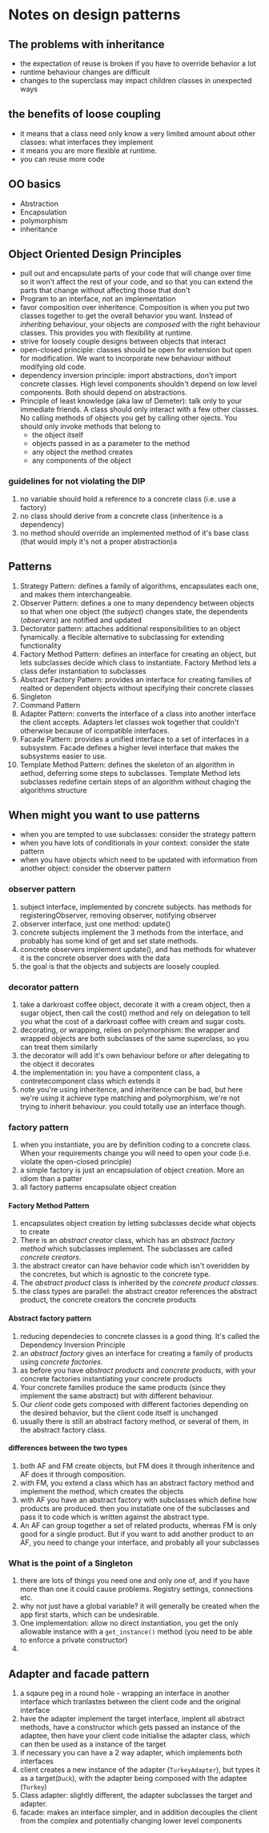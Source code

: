 # Notes on design patterns

## The problems with inheritance
* the expectation of reuse is broken if you have to override behavior a lot
* runtime behaviour changes are difficult
* changes to the superclass may impact children classes in unexpected ways

## the benefits of loose coupling
* it means that a class need only know a very limited amount about other classes: what interfaces they implement
* it means you are more flexible at runtime.
* you can reuse more code

## OO basics
* Abstraction
* Encapsulation
* polymorphism
* inheritance

## Object Oriented Design Principles
* pull out and encapsulate parts of your code that will change over time so it won't affect the rest of your code, and so that you can extend the parts that change without affecting those that don't
* Program to an interface, not an implementation
* favor composition over inheritence. Composition is when you put two classes together to get the overall behavior you want. Instead of _inheriting_ behaviour, your objects are _composed_ with the right behaviour classes. This provides you with flexibility at runtime.
* strive for loosely couple designs between objects that interact
* open-closed principle: classes should be open for extension but open for modification. We want to incorporate new behaviour without modifying old code.
* dependency inversion principle: import abstractions, don't import concrete classes. High level components shouldn't depend on low level components. Both should depend on abstractions.
* Principle of least knowledge (aka law of Demeter): talk only to your immediate friends. A class should only interact with a few other classes. No calling methods of objects you get by calling other ojects. You should only invoke methods that belong to
	* the object itself
	* objects passed in as a parameter to the method
	* any object the method creates
	* any components of the object

### guidelines for not violating the DIP
1. no variable should hold a reference to a concrete class (i.e. use a factory)
2. no class should derive from a concrete class (inheritence is a dependency)
3. no method should override an implemented method of it's base class (that would imply it's not a proper abstraction)a

## Patterns
1. Strategy Pattern: defines a family of algorithms, encapsulates each one, and makes them interchangeable.
2. Observer Pattern: defines a one to many dependency between objects so that when one object (the _subject_) changes state, the dependents (_observers_) are notified and updated
3. Dectorator pattern: attaches additional responsibilities to an object fynamically. a flecible alternative to subclassing for extending functionality
3. Factory Method Pattern: defines an interface for creating an object, but lets subclasses decide which class to instantiate. Factory Method lets a class defer instantiation to subclasses
4. Abstract Factory Pattern: provides an interface for creating families of realted or dependent objects without specifying their concrete classes
5. Singleton
6. Command Pattern
7. Adapter Pattern: converts the interface of a class into another interface the client accepts. Adapters let classes wok together that couldn't otherwise because of icompatible interfaces.
8. Facade Pattern: provides a unified interface to a set of interfaces in a subsystem. Facade defines a higher level interface that makes the subsystems easier to use.
9. Template Method Pattern: defines the skeleton of an algorithm in aethod, deferring some steps to subclasses. Template Method lets subclasses redefine certain steps of an algorithm without chaging the algorithms structure

## When might you want to use patterns
* when you are tempted to use subclasses: consider the strategy pattern
* when you have lots of conditionals in your context: consider the state pattern
* when you have objects which need to be updated with information from another object: consider the observer pattern


### observer pattern
1. subject interface, implemented by concrete subjects. has methods for registeringObserver, removing observer, notifying observer
2. observer interface, just one method: update()
3. concrete subjects implement the 3 methods from the interface, and probably has some kind of get and set state methods.
4. concrete observers implement update(), and has methods for whatever it is the concrete observer does with the data
5. the goal is that the objects and subjects are loosely coupled.

### decorator pattern
1. take a darkroast coffee object, decorate it with a cream object, then a sugar object, then call the cost() method and rely on delegation to tell you what the cost of a darkroast coffee with cream and sugar costs.
2. decorating, or wrapping, relies on polymorphism: the wrapper and wrapped objects are both subclasses of the same superclass, so you can treat them similarly
3. the decorator will add it's own behaviour before or after delegating to the object it decorates
4. the implementation in: you have a compontent class, a contretecomponent class which extends it
5. note you're using inheritence, and inheritence can be bad, but here we're using it achieve type matching and polymorphism, we're not trying to inherit behaviour. you could totally use an interface though.

### factory pattern 
1. when you instantiate, you are by definition coding to a concrete class. When your requirements change you will need to open your code (i.e. violate the open-closed principle)
2. a simple factory is just an encapsulation of object creation. More an idiom than a patter
3. all factory patterns encapsulate object creation

#### Factory Method Pattern
1. encapsulates object creation by letting subclasses decide what objects to create
2. There is an _abstract creator_ class, which has an _abstract factory method_ which subclasses implement. The subclasses are called _concrete creators_.
3. the abstract creator can have behavior code which isn't overidden by the concretes, but which is agnostic to the concrete type.
4. The _abstract product_ class is inherited by the _concrete product classes_.
5. the class types are parallel: the abstract creator references the abstract product, the concrete creators the concrete products

#### Abstract factory pattern
1. reducing dependecies to concrete classes is a good thing. It's called the Dependency Inversion Principle
2. an _abstract factory_ gives an interface for creating a family of products using _concrete factories._
3. as before you have _abstract products_ and _concrete products_, with your concrete factories instantiating your concrete products
4. Your concrete families produce the same products (since they implement the same abstract) but with different behaviour.
5. Our _client_ code gets composed with different factories depending on the desired behavior, but the client code itself is unchanged
6. usually there is still an abstract factory method, or several of them, in the abstract factory class.

#### differences between the two types
1. both AF and FM create objects, but FM does it through inheritence and AF does it through composition.
2. with FM, you extend a class which has an abstract factory method and implement the method, which creates the objects
3. with AF you have an abstract factory with subclasses which define how products are produced. then you instatiate one of the subclasses and pass it to code which is written against the abstract type. 
4. An AF can group together a set of related products, whereas FM is only good for a single product. But if you want to add another product to an AF, you need to change your interface, and probably all your subclasses

### What is the point of a Singleton
1. there are lots of things you need one and only one of, and if you have more than one it could cause problems. Registry settings, connections etc.
2. why not just have a global variable? it will generally be created when the app first starts, which can be undesirable.
3. One implementation: allow no direct instantiation, you get the only allowable instance with a `get_instance()` method (you need to be able to enforce a private constructor)
4. 

## Adapter and facade pattern
1. a sqaure peg in a round hole - wrapping an interface in another interface which tranlastes between the client code and the original interface
2. have the adapter implement the target interface, implent all abstract methods, have a constructor which gets passed an instance of the adaptee, then have your client code initialise the adapter class, which can then be used as a instance of the target
3. if necessary you can have a 2 way adapter, which implements both interfaces
4. client creates a new instance of the adapter (`TurkeyAdapter`), but types it as a target(`Duck`), with the adapter being composed with the adaptee (`Turkey`)
5. Class adapter: slightly different, the adapter subclasses the target and adapter.
6. facade: makes an interface simpler, and in addition decouples the client from the complex and potentially changing lower level components


